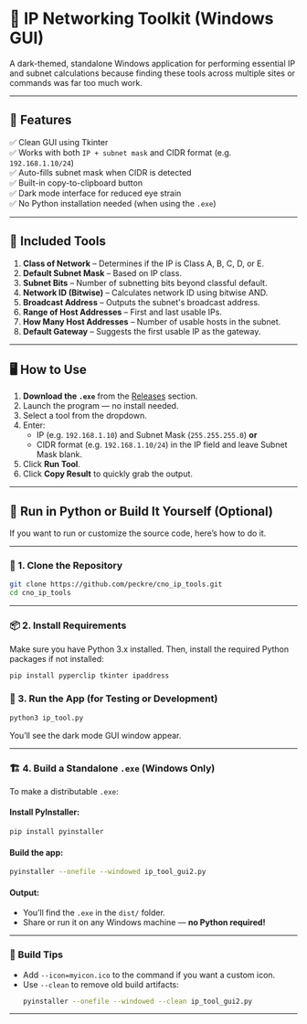 # 🧰 IP Networking Toolkit (Windows GUI)

A dark-themed, standalone Windows application for performing essential IP and subnet calculations because finding these tools across multiple sites or commands was far too much work. 

---

## 🚀 Features

✅ Clean GUI using Tkinter  
✅ Works with both `IP + subnet mask` and CIDR format (e.g. `192.168.1.10/24`)  
✅ Auto-fills subnet mask when CIDR is detected  
✅ Built-in copy-to-clipboard button  
✅ Dark mode interface for reduced eye strain  
✅ No Python installation needed (when using the `.exe`)

---

## 🔧 Included Tools

1. **Class of Network** – Determines if the IP is Class A, B, C, D, or E.
2. **Default Subnet Mask** – Based on IP class.
3. **Subnet Bits** – Number of subnetting bits beyond classful default.
4. **Network ID (Bitwise)** – Calculates network ID using bitwise AND.
5. **Broadcast Address** – Outputs the subnet's broadcast address.
6. **Range of Host Addresses** – First and last usable IPs.
7. **How Many Host Addresses** – Number of usable hosts in the subnet.
8. **Default Gateway** – Suggests the first usable IP as the gateway.

---

## 🖥️ How to Use

1. **Download the `.exe`** from the [Releases](./releases) section.
2. Launch the program — no install needed.
3. Select a tool from the dropdown.
4. Enter:
   - IP (e.g. `192.168.1.10`) and Subnet Mask (`255.255.255.0`) **or**
   - CIDR format (e.g. `192.168.1.10/24`) in the IP field and leave Subnet Mask blank.
5. Click **Run Tool**.
6. Click **Copy Result** to quickly grab the output.

---

## 🧪 Run in Python or Build It Yourself (Optional)

If you want to run or customize the source code, here’s how to do it.

---

### 🔧 1. Clone the Repository

```bash
git clone https://github.com/peckre/cno_ip_tools.git
cd cno_ip_tools
```

---

### 📦 2. Install Requirements

Make sure you have Python 3.x installed. Then, install the required Python packages if not installed:

```bash
pip install pyperclip tkinter ipaddress
```


### 🧰 3. Run the App (for Testing or Development)

```bash
python3 ip_tool.py
```

You’ll see the dark mode GUI window appear.

---

### 🏗️ 4. Build a Standalone `.exe` (Windows Only)

To make a distributable `.exe`:

#### Install PyInstaller:
```bash
pip install pyinstaller
```

#### Build the app:
```bash
pyinstaller --onefile --windowed ip_tool_gui2.py
```

#### Output:
- You’ll find the `.exe` in the `dist/` folder.
- Share or run it on any Windows machine — **no Python required!**

---

### 📌 Build Tips

- Add `--icon=myicon.ico` to the command if you want a custom icon.
- Use `--clean` to remove old build artifacts:
  ```bash
  pyinstaller --onefile --windowed --clean ip_tool_gui2.py
  ```

---
